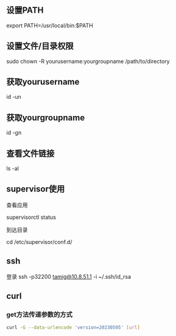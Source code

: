 ## 设置PATH
export PATH=/usr/local/bin:$PATH

## 设置文件/目录权限
sudo chown -R yourusername:yourgroupname /path/to/directory

## 获取yourusername
id -un

## 获取yourgroupname
id -gn

## 查看文件链接
ls -al

## supervisor使用
查看应用

supervisorctl status

到达目录

cd /etc/supervisor/conf.d/

## ssh
登录
ssh -p32200  tamig@10.8.51.1  -i  ~/.ssh/id_rsa

## curl

### get方法传递参数的方式
```bash
curl -G --data-urlencode 'version=20230505' [url]
```